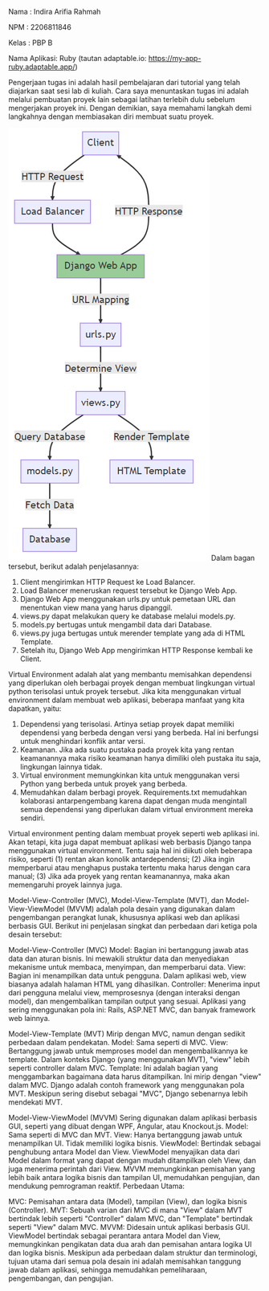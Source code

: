 Nama    : Indira Arifia Rahmah

NPM     : 2206811846

Kelas   : PBP B

Nama Aplikasi: Ruby (tautan adaptable.io: https://my-app-ruby.adaptable.app/)

Pengerjaan tugas ini adalah hasil pembelajaran dari tutorial yang telah diajarkan saat sesi lab di kuliah. Cara saya menuntaskan tugas ini adalah melalui pembuatan proyek lain sebagai latihan terlebih dulu sebelum mengerjakan proyek ini. Dengan demikian, saya memahami langkah demi langkahnya dengan membiasakan diri membuat suatu proyek.

![request client Django](request-client-Django.png)
Dalam bagan tersebut, berikut adalah penjelasannya:

1. Client mengirimkan HTTP Request ke Load Balancer.
2. Load Balancer meneruskan request tersebut ke Django Web App.
3. Django Web App menggunakan urls.py untuk pemetaan URL dan menentukan view mana yang harus dipanggil.
4. views.py dapat melakukan query ke database melalui models.py.
5. models.py bertugas untuk mengambil data dari Database.
6. views.py juga bertugas untuk merender template yang ada di HTML Template.
7. Setelah itu, Django Web App mengirimkan HTTP Response kembali ke Client.

Virtual Environment adalah alat yang membantu memisahkan dependensi yang diperlukan oleh berbagai proyek dengan membuat lingkungan virtual python terisolasi untuk proyek tersebut.
Jika kita menggunakan virtual environment dalam membuat web aplikasi, beberapa manfaat yang kita dapatkan, yaitu:
1. Dependensi yang terisolasi. Artinya setiap proyek dapat memiliki dependensi yang berbeda dengan versi yang berbeda. Hal ini berfungsi untuk menghindari konflik antar versi.
2. Keamanan. Jika ada suatu pustaka pada proyek kita yang rentan keamanannya maka risiko keamanan hanya dimiliki oleh pustaka itu saja, lingkungan lainnya tidak.
3. Virtual environment memungkinkan kita untuk menggunakan versi Python yang berbeda untuk proyek yang berbeda.
4. Memudahkan dalam berbagi proyek. Requirements.txt memudahkan kolaborasi antarpengembang karena dapat dengan muda mengintall semua dependensi yang diperlukan dalam virtual environment mereka sendiri.

Virtual environment penting dalam membuat proyek seperti web aplikasi ini. Akan tetapi, kita juga dapat membuat aplikasi web berbasis Django tanpa menggunakan virtual environment. Tentu saja hal ini diikuti oleh beberapa risiko, seperti (1) rentan akan konolik antardependensi; (2) Jika ingin memperbarui atau menghapus pustaka tertentu maka harus dengan cara manual; (3) 
Jika ada proyek yang rentan keamanannya, maka akan memengaruhi proyek lainnya juga.


Model-View-Controller (MVC), Model-View-Template (MVT), dan Model-View-ViewModel (MVVM) adalah pola desain yang digunakan dalam pengembangan perangkat lunak, khususnya aplikasi web dan aplikasi berbasis GUI. Berikut ini penjelasan singkat dan perbedaan dari ketiga pola desain tersebut:

Model-View-Controller (MVC)
Model: Bagian ini bertanggung jawab atas data dan aturan bisnis. Ini mewakili struktur data dan menyediakan mekanisme untuk membaca, menyimpan, dan memperbarui data.
View: Bagian ini menampilkan data untuk pengguna. Dalam aplikasi web, view biasanya adalah halaman HTML yang dihasilkan.
Controller: Menerima input dari pengguna melalui view, memprosesnya (dengan interaksi dengan model), dan mengembalikan tampilan output yang sesuai.
Aplikasi yang sering menggunakan pola ini: Rails, ASP.NET MVC, dan banyak framework web lainnya.

Model-View-Template (MVT)
Mirip dengan MVC, namun dengan sedikit perbedaan dalam pendekatan.
Model: Sama seperti di MVC.
View: Bertanggung jawab untuk memproses model dan mengembalikannya ke template. Dalam konteks Django (yang menggunakan MVT), "view" lebih seperti controller dalam MVC.
Template: Ini adalah bagian yang menggambarkan bagaimana data harus ditampilkan. Ini mirip dengan "view" dalam MVC.
Django adalah contoh framework yang menggunakan pola MVT. Meskipun sering disebut sebagai "MVC", Django sebenarnya lebih mendekati MVT.

Model-View-ViewModel (MVVM)
Sering digunakan dalam aplikasi berbasis GUI, seperti yang dibuat dengan WPF, Angular, atau Knockout.js.
Model: Sama seperti di MVC dan MVT.
View: Hanya bertanggung jawab untuk menampilkan UI. Tidak memiliki logika bisnis.
ViewModel: Bertindak sebagai penghubung antara Model dan View. ViewModel menyajikan data dari Model dalam format yang dapat dengan mudah ditampilkan oleh View, dan juga menerima perintah dari View.
MVVM memungkinkan pemisahan yang lebih baik antara logika bisnis dan tampilan UI, memudahkan pengujian, dan mendukung pemrograman reaktif.
Perbedaan Utama:

MVC: Pemisahan antara data (Model), tampilan (View), dan logika bisnis (Controller).
MVT: Sebuah varian dari MVC di mana "View" dalam MVT bertindak lebih seperti "Controller" dalam MVC, dan "Template" bertindak seperti "View" dalam MVC.
MVVM: Didesain untuk aplikasi berbasis GUI. ViewModel bertindak sebagai perantara antara Model dan View, memungkinkan pengikatan data dua arah dan pemisahan antara logika UI dan logika bisnis.
Meskipun ada perbedaan dalam struktur dan terminologi, tujuan utama dari semua pola desain ini adalah memisahkan tanggung jawab dalam aplikasi, sehingga memudahkan pemeliharaan, pengembangan, dan pengujian.